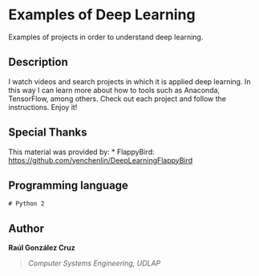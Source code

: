 # Examples of Deep Learning
Examples of projects in order to understand deep learning.

## Description
I watch videos and search projects in which it is applied deep learning. In this way I can learn more  about how to tools such as Anaconda, TensorFlow, among others. Check out each project and follow the instructions. Enjoy it!

## Special Thanks
This material was provided by:
	* FlappyBird: https://github.com/yenchenlin/DeepLearningFlappyBird

## Programming language
```[python2]
# Python 2
```

## Author
**Raúl González Cruz**
>*Computer Systems Engineering, UDLAP*